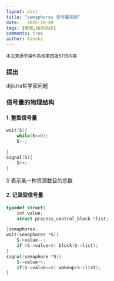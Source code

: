 ```yaml
---
layout: post
title: "semaphores 信号量机制"
date:   2025-10-09
tags: [教程,操作系统]
comments: true
author: Ainski
---
```

<!-- more -->
`本文来源于操作系统第四版57页内容`
### 提出
dijistra哲学家问题
### 信号量的物理结构
#### 1. 整型信号量
``` c
wait(S){
    while(S<=0);
    S--;

}
Signal(S){
    S++;
}
```
S 表示某一种资源数目的总数
#### 2. 记录型信号量
```c
typedef struct{
    int value;
    struct process_control_block *list;

}semaphores;
wait(semaphores *S){
    S->value--;
    if (S->value<0) block(S->list);
}
signal(semaphore *S){
    S->value++;
    if(S->value<=0) wakeup(S->list);
}
```
